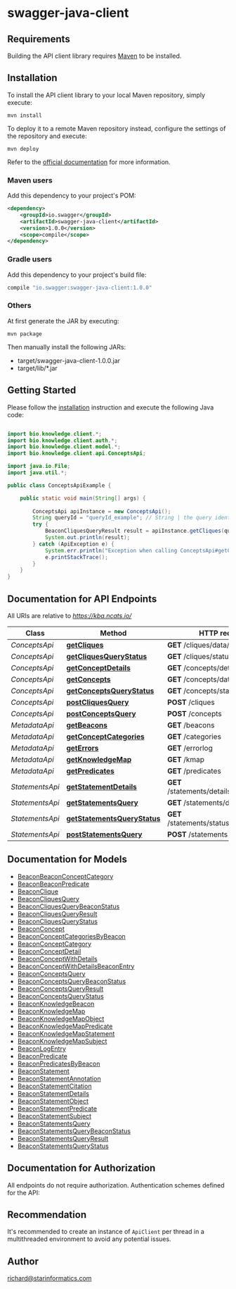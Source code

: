# swagger-java-client

## Requirements

Building the API client library requires [Maven](https://maven.apache.org/) to be installed.

## Installation

To install the API client library to your local Maven repository, simply execute:

```shell
mvn install
```

To deploy it to a remote Maven repository instead, configure the settings of the repository and execute:

```shell
mvn deploy
```

Refer to the [official documentation](https://maven.apache.org/plugins/maven-deploy-plugin/usage.html) for more information.

### Maven users

Add this dependency to your project's POM:

```xml
<dependency>
    <groupId>io.swagger</groupId>
    <artifactId>swagger-java-client</artifactId>
    <version>1.0.0</version>
    <scope>compile</scope>
</dependency>
```

### Gradle users

Add this dependency to your project's build file:

```groovy
compile "io.swagger:swagger-java-client:1.0.0"
```

### Others

At first generate the JAR by executing:

    mvn package

Then manually install the following JARs:

* target/swagger-java-client-1.0.0.jar
* target/lib/*.jar

## Getting Started

Please follow the [installation](#installation) instruction and execute the following Java code:

```java

import bio.knowledge.client.*;
import bio.knowledge.client.auth.*;
import bio.knowledge.client.model.*;
import bio.knowledge.client.api.ConceptsApi;

import java.io.File;
import java.util.*;

public class ConceptsApiExample {

    public static void main(String[] args) {
        
        ConceptsApi apiInstance = new ConceptsApi();
        String queryId = "queryId_example"; // String | the query identifier of a concepts query previously posted by the /cliques endpoint
        try {
            BeaconCliquesQueryResult result = apiInstance.getCliques(queryId);
            System.out.println(result);
        } catch (ApiException e) {
            System.err.println("Exception when calling ConceptsApi#getCliques");
            e.printStackTrace();
        }
    }
}

```

## Documentation for API Endpoints

All URIs are relative to *https://kba.ncats.io/*

Class | Method | HTTP request | Description
------------ | ------------- | ------------- | -------------
*ConceptsApi* | [**getCliques**](docs/ConceptsApi.md#getCliques) | **GET** /cliques/data/{queryId} | 
*ConceptsApi* | [**getCliquesQueryStatus**](docs/ConceptsApi.md#getCliquesQueryStatus) | **GET** /cliques/status/{queryId} | 
*ConceptsApi* | [**getConceptDetails**](docs/ConceptsApi.md#getConceptDetails) | **GET** /concepts/details/{cliqueId} | 
*ConceptsApi* | [**getConcepts**](docs/ConceptsApi.md#getConcepts) | **GET** /concepts/data/{queryId} | 
*ConceptsApi* | [**getConceptsQueryStatus**](docs/ConceptsApi.md#getConceptsQueryStatus) | **GET** /concepts/status/{queryId} | 
*ConceptsApi* | [**postCliquesQuery**](docs/ConceptsApi.md#postCliquesQuery) | **POST** /cliques | 
*ConceptsApi* | [**postConceptsQuery**](docs/ConceptsApi.md#postConceptsQuery) | **POST** /concepts | 
*MetadataApi* | [**getBeacons**](docs/MetadataApi.md#getBeacons) | **GET** /beacons | 
*MetadataApi* | [**getConceptCategories**](docs/MetadataApi.md#getConceptCategories) | **GET** /categories | 
*MetadataApi* | [**getErrors**](docs/MetadataApi.md#getErrors) | **GET** /errorlog | 
*MetadataApi* | [**getKnowledgeMap**](docs/MetadataApi.md#getKnowledgeMap) | **GET** /kmap | 
*MetadataApi* | [**getPredicates**](docs/MetadataApi.md#getPredicates) | **GET** /predicates | 
*StatementsApi* | [**getStatementDetails**](docs/StatementsApi.md#getStatementDetails) | **GET** /statements/details/{statementId} | 
*StatementsApi* | [**getStatementsQuery**](docs/StatementsApi.md#getStatementsQuery) | **GET** /statements/data/{queryId} | 
*StatementsApi* | [**getStatementsQueryStatus**](docs/StatementsApi.md#getStatementsQueryStatus) | **GET** /statements/status/{queryId} | 
*StatementsApi* | [**postStatementsQuery**](docs/StatementsApi.md#postStatementsQuery) | **POST** /statements | 


## Documentation for Models

 - [BeaconBeaconConceptCategory](docs/BeaconBeaconConceptCategory.md)
 - [BeaconBeaconPredicate](docs/BeaconBeaconPredicate.md)
 - [BeaconClique](docs/BeaconClique.md)
 - [BeaconCliquesQuery](docs/BeaconCliquesQuery.md)
 - [BeaconCliquesQueryBeaconStatus](docs/BeaconCliquesQueryBeaconStatus.md)
 - [BeaconCliquesQueryResult](docs/BeaconCliquesQueryResult.md)
 - [BeaconCliquesQueryStatus](docs/BeaconCliquesQueryStatus.md)
 - [BeaconConcept](docs/BeaconConcept.md)
 - [BeaconConceptCategoriesByBeacon](docs/BeaconConceptCategoriesByBeacon.md)
 - [BeaconConceptCategory](docs/BeaconConceptCategory.md)
 - [BeaconConceptDetail](docs/BeaconConceptDetail.md)
 - [BeaconConceptWithDetails](docs/BeaconConceptWithDetails.md)
 - [BeaconConceptWithDetailsBeaconEntry](docs/BeaconConceptWithDetailsBeaconEntry.md)
 - [BeaconConceptsQuery](docs/BeaconConceptsQuery.md)
 - [BeaconConceptsQueryBeaconStatus](docs/BeaconConceptsQueryBeaconStatus.md)
 - [BeaconConceptsQueryResult](docs/BeaconConceptsQueryResult.md)
 - [BeaconConceptsQueryStatus](docs/BeaconConceptsQueryStatus.md)
 - [BeaconKnowledgeBeacon](docs/BeaconKnowledgeBeacon.md)
 - [BeaconKnowledgeMap](docs/BeaconKnowledgeMap.md)
 - [BeaconKnowledgeMapObject](docs/BeaconKnowledgeMapObject.md)
 - [BeaconKnowledgeMapPredicate](docs/BeaconKnowledgeMapPredicate.md)
 - [BeaconKnowledgeMapStatement](docs/BeaconKnowledgeMapStatement.md)
 - [BeaconKnowledgeMapSubject](docs/BeaconKnowledgeMapSubject.md)
 - [BeaconLogEntry](docs/BeaconLogEntry.md)
 - [BeaconPredicate](docs/BeaconPredicate.md)
 - [BeaconPredicatesByBeacon](docs/BeaconPredicatesByBeacon.md)
 - [BeaconStatement](docs/BeaconStatement.md)
 - [BeaconStatementAnnotation](docs/BeaconStatementAnnotation.md)
 - [BeaconStatementCitation](docs/BeaconStatementCitation.md)
 - [BeaconStatementDetails](docs/BeaconStatementDetails.md)
 - [BeaconStatementObject](docs/BeaconStatementObject.md)
 - [BeaconStatementPredicate](docs/BeaconStatementPredicate.md)
 - [BeaconStatementSubject](docs/BeaconStatementSubject.md)
 - [BeaconStatementsQuery](docs/BeaconStatementsQuery.md)
 - [BeaconStatementsQueryBeaconStatus](docs/BeaconStatementsQueryBeaconStatus.md)
 - [BeaconStatementsQueryResult](docs/BeaconStatementsQueryResult.md)
 - [BeaconStatementsQueryStatus](docs/BeaconStatementsQueryStatus.md)


## Documentation for Authorization

All endpoints do not require authorization.
Authentication schemes defined for the API:

## Recommendation

It's recommended to create an instance of `ApiClient` per thread in a multithreaded environment to avoid any potential issues.

## Author

richard@starinformatics.com


